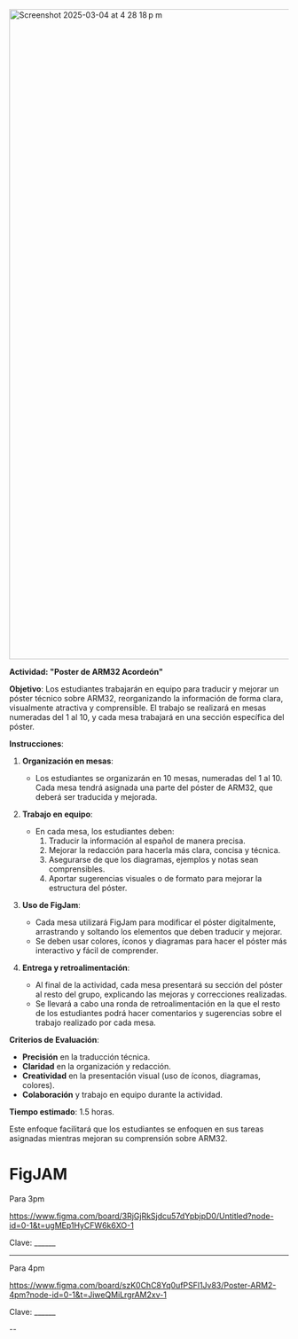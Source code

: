 <img width="1173" alt="Screenshot 2025-03-04 at 4 28 18 p m" src="https://github.com/user-attachments/assets/4e96fa30-5347-47c6-9de7-199cf7e0ceb2" />




**Actividad: "Poster de ARM32 Acordeón"**

**Objetivo**: Los estudiantes trabajarán en equipo para traducir y mejorar un póster técnico sobre ARM32, reorganizando la información de forma clara, visualmente atractiva y comprensible. El trabajo se realizará en mesas numeradas del 1 al 10, y cada mesa trabajará en una sección específica del póster.

**Instrucciones**:

1. **Organización en mesas**: 
   - Los estudiantes se organizarán en 10 mesas, numeradas del 1 al 10. Cada mesa tendrá asignada una parte del póster de ARM32, que deberá ser traducida y mejorada.

2. **Trabajo en equipo**: 
   - En cada mesa, los estudiantes deben:
     1. Traducir la información al español de manera precisa.
     2. Mejorar la redacción para hacerla más clara, concisa y técnica.
     3. Asegurarse de que los diagramas, ejemplos y notas sean comprensibles.
     4. Aportar sugerencias visuales o de formato para mejorar la estructura del póster.

3. **Uso de FigJam**:
   - Cada mesa utilizará FigJam para modificar el póster digitalmente, arrastrando y soltando los elementos que deben traducir y mejorar.
   - Se deben usar colores, íconos y diagramas para hacer el póster más interactivo y fácil de comprender.

4. **Entrega y retroalimentación**:
   - Al final de la actividad, cada mesa presentará su sección del póster al resto del grupo, explicando las mejoras y correcciones realizadas.
   - Se llevará a cabo una ronda de retroalimentación en la que el resto de los estudiantes podrá hacer comentarios y sugerencias sobre el trabajo realizado por cada mesa.

**Criterios de Evaluación**:
   - **Precisión** en la traducción técnica.
   - **Claridad** en la organización y redacción.
   - **Creatividad** en la presentación visual (uso de íconos, diagramas, colores).
   - **Colaboración** y trabajo en equipo durante la actividad.

**Tiempo estimado**: 1.5 horas.

Este enfoque facilitará que los estudiantes se enfoquen en sus tareas asignadas mientras mejoran su comprensión sobre ARM32.

# FigJAM

Para 3pm

https://www.figma.com/board/3RjGjRkSjdcu57dYpbjpD0/Untitled?node-id=0-1&t=ugMEp1HyCFW6k6XO-1

Clave: ______

----

Para 4pm

https://www.figma.com/board/szK0ChC8Yq0ufPSFl1Jv83/Poster-ARM2-4pm?node-id=0-1&t=JiweQMiLrgrAM2xv-1

Clave: ______


--
